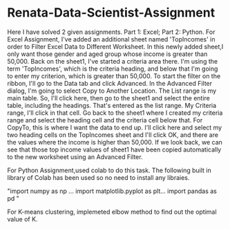# Renata-Data-Scientist-Assignment
Here I have solved 2 given assignments.  Part 1: Excel; Part 2: Python.
                                                                                                                                       For Excel Assignment, I've added an additional sheet named 'TopIncomes' in order to Filter Excel Data to Different Worksheet.
In this newly added sheet,I only want those gender and aged group whose income is greater than 50,000. Back on the sheet1, I've started a criteria area there. I'm using the term 'TopIncomes', which is the criteria heading, and below that I'm going to enter my criterion, which is greater than 50,000.
To start the filter on the ribbon, I'll go to the Data tab and click Advanced. In the Advanced Filter dialog, I'm going to select Copy to Another Location. The List range is my main table. So, I'll click here, then go to the sheet1 and select the entire table, including the headings. That's entered as the list range. My Criteria range, I'll click in that cell. Go back to the  sheet1  where I created my criteria range and select the heading cell and the criteria cell below that. For CopyTo, this is where I want the data to end up. I'll click here and select my two heading cells on the TopIncomes sheet and I'll click OK, and there are the values where the income is higher than 50,000. If we look back, we can see that  those top income values of sheet1 have been copied automatically to the new worksheet using an Advanced Filter.




For Python Assignment,used colab to do this task. The following built in library of Colab has been used so no need to install any libraies.

"import numpy as np ...
import matplotlib.pyplot as plt...
import pandas as pd "

For K-means clustering, implemeted elbow method to find out the optimal value of K.





